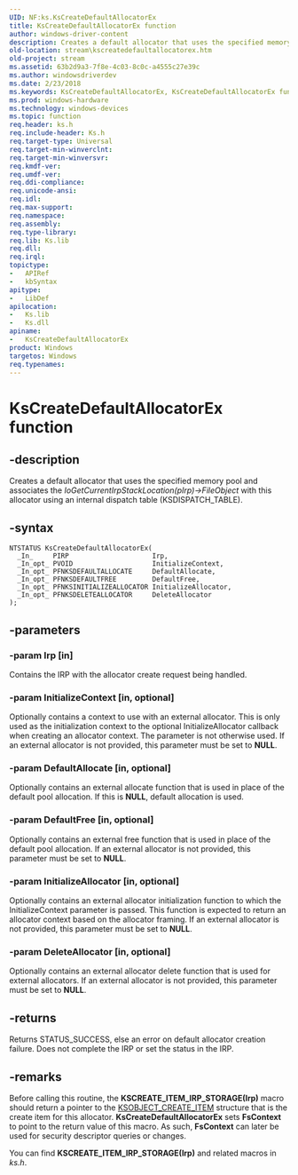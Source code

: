 ```yaml
---
UID: NF:ks.KsCreateDefaultAllocatorEx
title: KsCreateDefaultAllocatorEx function
author: windows-driver-content
description: Creates a default allocator that uses the specified memory pool and associates the IoGetCurrentIrpStackLocation(pIrp)-&gt;FileObject with this allocator using an internal dispatch table (KSDISPATCH_TABLE).
old-location: stream\kscreatedefaultallocatorex.htm
old-project: stream
ms.assetid: 63b2d9a3-7f8e-4c03-8c0c-a4555c27e39c
ms.author: windowsdriverdev
ms.date: 2/23/2018
ms.keywords: KsCreateDefaultAllocatorEx, KsCreateDefaultAllocatorEx function [Streaming Media Devices], ks/KsCreateDefaultAllocatorEx, ksfunc_99b91933-c8d3-4580-bd51-a6620defcf30.xml, stream.kscreatedefaultallocatorex
ms.prod: windows-hardware
ms.technology: windows-devices
ms.topic: function
req.header: ks.h
req.include-header: Ks.h
req.target-type: Universal
req.target-min-winverclnt: 
req.target-min-winversvr: 
req.kmdf-ver: 
req.umdf-ver: 
req.ddi-compliance: 
req.unicode-ansi: 
req.idl: 
req.max-support: 
req.namespace: 
req.assembly: 
req.type-library: 
req.lib: Ks.lib
req.dll: 
req.irql: 
topictype:
-	APIRef
-	kbSyntax
apitype:
-	LibDef
apilocation:
-	Ks.lib
-	Ks.dll
apiname:
-	KsCreateDefaultAllocatorEx
product: Windows
targetos: Windows
req.typenames: 
---
```


# KsCreateDefaultAllocatorEx function


## -description


Creates a default allocator that uses the specified memory pool and associates the <i>IoGetCurrentIrpStackLocation(pIrp)-&gt;FileObject</i> with this allocator using an internal dispatch table (KSDISPATCH_TABLE).


## -syntax


````
NTSTATUS KsCreateDefaultAllocatorEx(
  _In_     PIRP                     Irp,
  _In_opt_ PVOID                    InitializeContext,
  _In_opt_ PFNKSDEFAULTALLOCATE     DefaultAllocate,
  _In_opt_ PFNKSDEFAULTFREE         DefaultFree,
  _In_opt_ PFNKSINITIALIZEALLOCATOR InitializeAllocator,
  _In_opt_ PFNKSDELETEALLOCATOR     DeleteAllocator
);
````


## -parameters




### -param Irp [in]

Contains the IRP with the allocator create request being handled.


### -param InitializeContext [in, optional]

Optionally contains a context to use with an external allocator. This is only used as the initialization context to the optional InitializeAllocator callback when creating an allocator context. The parameter is not otherwise used. If an external allocator is not provided, this parameter must be set to <b>NULL</b>.


### -param DefaultAllocate [in, optional]

Optionally contains an external allocate function that is used in place of the default pool allocation. If this is <b>NULL</b>, default allocation is used.


### -param DefaultFree [in, optional]

Optionally contains an external free function that is used in place of the default pool allocation. If an external allocator is not provided, this parameter must be set to <b>NULL</b>.


### -param InitializeAllocator [in, optional]

Optionally contains an external allocator initialization function to which the InitializeContext parameter is passed. This function is expected to return an allocator context based on the allocator framing. If an external allocator is not provided, this parameter must be set to <b>NULL</b>.


### -param DeleteAllocator [in, optional]

Optionally contains an external allocator delete function that is used for external allocators.  If an external allocator is not provided, this parameter must be set to <b>NULL</b>.


## -returns



Returns STATUS_SUCCESS, else an error on default allocator creation failure. Does not complete the IRP or set the status in the IRP.




## -remarks



Before calling this routine, the <b>KSCREATE_ITEM_IRP_STORAGE(Irp)</b> macro should return a pointer to the <a href="..\ks\ns-ks-ksobject_create_item.md">KSOBJECT_CREATE_ITEM</a> structure that is the create item for this allocator. <b>KsCreateDefaultAllocatorEx</b> sets <b>FsContext</b> to point to the return value of this macro. As such, <b>FsContext</b> can later be used for security descriptor queries or changes.

You can find <b>KSCREATE_ITEM_IRP_STORAGE(Irp)</b> and related macros in <i>ks.h</i>.



